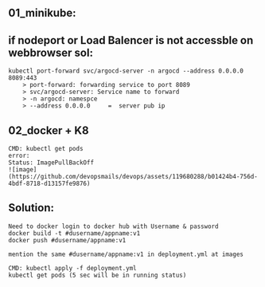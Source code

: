 01_minikube:
------------
if nodeport or Load Balencer is not accessble on webbrowser
sol:
----
```
kubectl port-forward svc/argocd-server -n argocd --address 0.0.0.0 8089:443
    > port-forward: forwarding service to port 8089
    > svc/argocd-server: Service name to forward
    > -n argocd: namespce
    > --address 0.0.0.0     =  server pub ip
```
 
02_docker + K8  
------
```
CMD: kubectl get pods  
error:   
Status: ImagePullBackOff  
![image](https://github.com/devopsmails/devops/assets/119680288/b01424b4-756d-4bdf-8718-d13157fe9876)
```

Solution:  
---------
```
Need to docker login to docker hub with Username & password  
docker build -t #dusername/appname:v1  
docker push #dusername/appname:v1  

mention the same #dusername/appname:v1 in deployment.yml at images  

CMD: kubectl apply -f deployment.yml  
kubectl get pods (5 sec will be in running status)  
```
